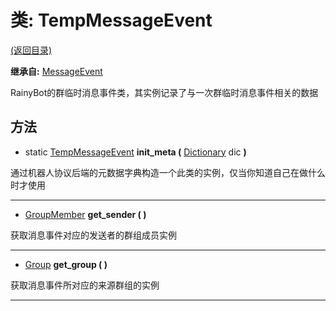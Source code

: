 # 类: TempMessageEvent

[(返回目录)](./)

**继承自:** [MessageEvent](MessageEvent.md)

RainyBot的群临时消息事件类，其实例记录了与一次群临时消息事件相关的数据

## 方法

* static [TempMessageEvent](TempMessageEvent.md) **init\_meta (** [Dictionary](https://docs.godotengine.org/en/latest/classes/class\_dictionary.html) dic **)**

通过机器人协议后端的元数据字典构造一个此类的实例，仅当你知道自己在做什么时才使用

***

* [GroupMember](GroupMember.md) **get\_sender ( )**

获取消息事件对应的发送者的群组成员实例

***

* [Group](Group.md) **get\_group ( )**

获取消息事件所对应的来源群组的实例

***
